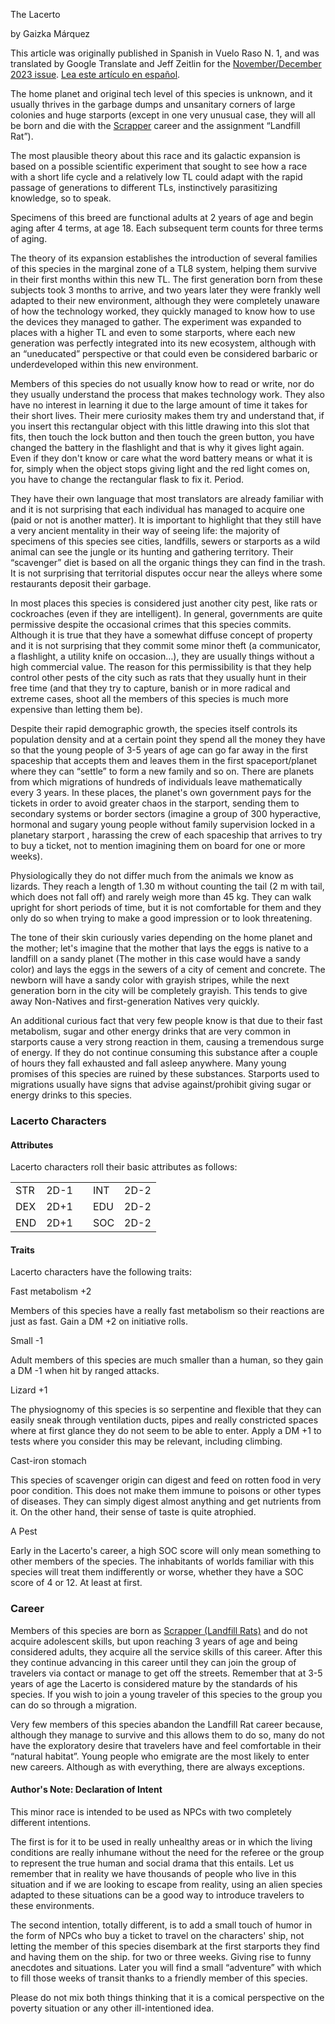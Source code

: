 The Lacerto

by Gaizka Márquez

This article was originally published in Spanish in Vuelo Raso N. 1, and was translated by Google Translate and Jeff Zeitlin for the [November/December 2023 issue](https://www.freelancetraveller.com/magazine/2023-1112/index.html). [Lea este artículo en español](https://www.freelancetraveller.com/es/lacerto.html).

The home planet and original tech level of this species is unknown, and it usually thrives in the garbage dumps and unsanitary corners of large colonies and huge starports (except in one very unusual case, they will all be born and die with the [Scrapper](https://www.freelancetraveller.com/features/rules/chargen/scrapper.html) career and the assignment “Landfill Rat”).

The most plausible theory about this race and its galactic expansion is based on a possible scientific experiment that sought to see how a race with a short life cycle and a relatively low TL could adapt with the rapid passage of generations to different TLs, instinctively parasitizing knowledge, so to speak.

Specimens of this breed are functional adults at 2 years of age and begin aging after 4 terms, at age 18. Each subsequent term counts for three terms of aging.

The theory of its expansion establishes the introduction of several families of this species in the marginal zone of a TL8 system, helping them survive in their first months within this new TL. The first generation born from these subjects took 3 months to arrive, and two years later they were frankly well adapted to their new environment, although they were completely unaware of how the technology worked, they quickly managed to know how to use the devices they managed to gather. The experiment was expanded to places with a higher TL and even to some starports, where each new generation was perfectly integrated into its new ecosystem, although with an “uneducated” perspective or that could even be considered barbaric or underdeveloped within this new environment.

Members of this species do not usually know how to read or write, nor do they usually understand the process that makes technology work. They also have no interest in learning it due to the large amount of time it takes for their short lives. Their mere curiosity makes them try and understand that, if you insert this rectangular object with this little drawing into this slot that fits, then touch the lock button and then touch the green button, you have changed the battery in the flashlight and that is why it gives light again. Even if they don't know or care what the word battery means or what it is for, simply when the object stops giving light and the red light comes on, you have to change the rectangular flask to fix it. Period.

They have their own language that most translators are already familiar with and it is not surprising that each individual has managed to acquire one (paid or not is another matter). It is important to highlight that they still have a very ancient mentality in their way of seeing life: the majority of specimens of this species see cities, landfills, sewers or starports as a wild animal can see the jungle or its hunting and gathering territory. Their “scavenger” diet is based on all the organic things they can find in the trash. It is not surprising that territorial disputes occur near the alleys where some restaurants deposit their garbage.

In most places this species is considered just another city pest, like rats or cockroaches (even if they are intelligent). In general, governments are quite permissive despite the occasional crimes that this species commits. Although it is true that they have a somewhat diffuse concept of property and it is not surprising that they commit some minor theft (a communicator, a flashlight, a utility knife on occasion…), they are usually things without a high commercial value. The reason for this permissibility is that they help control other pests of the city such as rats that they usually hunt in their free time (and that they try to capture, banish or in more radical and extreme cases, shoot all the members of this species is much more expensive than letting them be).

Despite their rapid demographic growth, the species itself controls its population density and at a certain point they spend all the money they have so that the young people of 3-5 years of age can go far away in the first spaceship that accepts them and leaves them in the first spaceport/planet where they can “settle” to form a new family and so on. There are planets from which migrations of hundreds of individuals leave mathematically every 3 years. In these places, the planet's own government pays for the tickets in order to avoid greater chaos in the starport, sending them to secondary systems or border sectors (imagine a group of 300 hyperactive, hormonal and sugary young people without family supervision locked in a planetary starport , harassing the crew of each spaceship that arrives to try to buy a ticket, not to mention imagining them on board for one or more weeks).

Physiologically they do not differ much from the animals we know as lizards. They reach a length of 1.30 m without counting the tail (2 m with tail, which does not fall off) and rarely weigh more than 45 kg. They can walk upright for short periods of time, but it is not comfortable for them and they only do so when trying to make a good impression or to look threatening.

The tone of their skin curiously varies depending on the home planet and the mother; let's imagine that the mother that lays the eggs is native to a landfill on a sandy planet (The mother in this case would have a sandy color) and lays the eggs in the sewers of a city of cement and concrete. The newborn will have a sandy color with grayish stripes, while the next generation born in the city will be completely grayish. This tends to give away Non-Natives and first-generation Natives very quickly.

An additional curious fact that very few people know is that due to their fast metabolism, sugar and other energy drinks that are very common in starports cause a very strong reaction in them, causing a tremendous surge of energy. If they do not continue consuming this substance after a couple of hours they fall exhausted and fall asleep anywhere. Many young promises of this species are ruined by these substances. Starports used to migrations usually have signs that advise against/prohibit giving sugar or energy drinks to this species.

### Lacerto Characters

#### Attributes

Lacerto characters roll their basic attributes as follows:

|   |   |   |   |   |
|---|---|---|---|---|
|STR|2D-1||INT|2D-2|
|DEX|2D+1||EDU|2D-2|
|END|2D+1||SOC|2D-2|

#### Traits

Lacerto characters have the following traits:

Fast metabolism +2

Members of this species have a really fast metabolism so their reactions are just as fast. Gain a DM +2 on initiative rolls.

Small -1

Adult members of this species are much smaller than a human, so they gain a DM -1 when hit by ranged attacks.

Lizard +1

The physiognomy of this species is so serpentine and flexible that they can easily sneak through ventilation ducts, pipes and really constricted spaces where at first glance they do not seem to be able to enter. Apply a DM +1 to tests where you consider this may be relevant, including climbing.

Cast-iron stomach

This species of scavenger origin can digest and feed on rotten food in very poor condition. This does not make them immune to poisons or other types of diseases. They can simply digest almost anything and get nutrients from it. On the other hand, their sense of taste is quite atrophied.

A Pest

Early in the Lacerto's career, a high SOC score will only mean something to other members of the species. The inhabitants of worlds familiar with this species will treat them indifferently or worse, whether they have a SOC score of 4 or 12. At least at first.

### Career

Members of this species are born as [Scrapper (Landfill Rats)](https://www.freelancetraveller.com/features/rules/chargen/scrapper.html) and do not acquire adolescent skills, but upon reaching 3 years of age and being considered adults, they acquire all the service skills of this career. After this they continue advancing in this career until they can join the group of travelers via contact or manage to get off the streets. Remember that at 3-5 years of age the Lacerto is considered mature by the standards of his species. If you wish to join a young traveler of this species to the group you can do so through a migration.

Very few members of this species abandon the Landfill Rat career because, although they manage to survive and this allows them to do so, many do not have the exploratory desire that travelers have and feel comfortable in their “natural habitat”. Young people who emigrate are the most likely to enter new careers. Although as with everything, there are always exceptions.

#### Author's Note: Declaration of Intent

This minor race is intended to be used as NPCs with two completely different intentions.

The first is for it to be used in really unhealthy areas or in which the living conditions are really inhumane without the need for the referee or the group to represent the true human and social drama that this entails. Let us remember that in reality we have thousands of people who live in this situation and if we are looking to escape from reality, using an alien species adapted to these situations can be a good way to introduce travelers to these environments.

The second intention, totally different, is to add a small touch of humor in the form of NPCs who buy a ticket to travel on the characters' ship, not letting the member of this species disembark at the first starports they find and having them on the ship. for two or three weeks. Giving rise to funny anecdotes and situations. Later you will find a small “adventure” with which to fill those weeks of transit thanks to a friendly member of this species.

Please do not mix both things thinking that it is a comical perspective on the poverty situation or any other ill-intentioned idea.